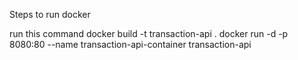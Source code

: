 Steps to run docker

run this command
docker build -t transaction-api .
docker run -d -p 8080:80 --name transaction-api-container transaction-api
